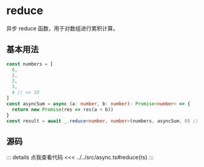 # reduce

异步 reduce 函数，用于对数组进行累积计算。

## 基本用法

```ts
const numbers = [
  0,
  1,
  2,
  3,
  4 // => 10
]
const asyncSum = async (a: number, b: number): Promise<number> => {
  return new Promise(res => res(a + b))
}
const result = await _.reduce<number, number>(numbers, asyncSum, 0) // 10
```

## 源码

::: details 点我查看代码
<<< ../../src/async.ts#reduce{ts}
:::
